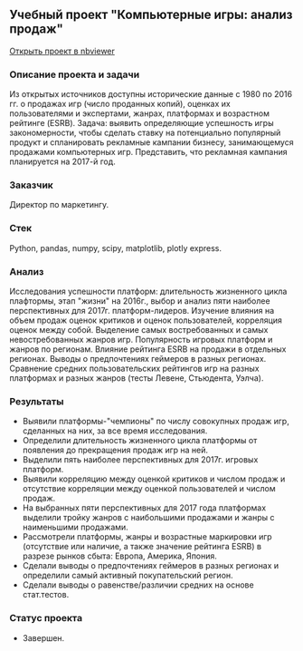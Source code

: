 ## Учебный проект "Компьютерные игры: анализ продаж"
[Открыть проект в nbviewer](https://nbviewer.org/github/Emiranunuka/Yandex_Practicum_Data_Analyst_Training_Projects_Rus/blob/main/games_rus/avdonina_games_rus.ipynb)
### Описание проекта и задачи
Из открытых источников доступны исторические данные с 1980 по 2016 гг. о продажах игр (число проданных копий), оценках их пользователями и экспертами, жанрах, платформах и возрастном рейтинге (ESRB).
Задача: выявить определяющие успешность игры закономерности, чтобы сделать ставку на потенциально популярный продукт и спланировать рекламные кампании бизнесу, занимающемуся продажами компьютерных игр. Представить, что рекламная кампания планируется на 2017-й год.
### Заказчик
Директор по маркетингу.
### Стек
Python, pandas, numpy, scipy, matplotlib, plotly express.
### Анализ
Исследования успешности платформ: длительность жизненного цикла плафтормы, этап "жизни" на 2016г., выбор и анализ пяти наиболее перспективных для 2017г. платформ-лидеров. Изучение влияния на объем продаж оценок критиков и оценок пользователей, корреляция оценок между собой. Выделение самых востребованных и самых невостребованных жанров игр. Популярность игровых платформ и жанров по регионам. Влияние рейтинга ESRB на продажи в отдельных регионах. Выводы о предпочтениях геймеров в разных регионах. Сравнение средних пользовательских рейтингов игр на разных платформах и разных жанров (тесты Левене, Стьюдента, Уэлча).
### Результаты
- Выявили платформы-"чемпионы" по числу совокупных продаж игр, сделанных на них, за все время исследования.
- Определили длительность жизненного цикла платформы от появления до прекращения продаж игр на ней.
- Выделили пять наиболее перспективных для 2017г. игровых платформ.
- Выявили корреляцию между оценкой критиков и числом продаж и отсутствие корреляции между оценкой пользователей и числом продаж.
- На выбранных пяти перспективных для 2017 года платформах выделили тройку жанров с наибольшими продажами и жанры с наименьшими продажами.
- Рассмотрели платформы, жанры и возрастные маркировки игр (отсутствие или наличие, а также значение рейтинга ESRB) в разрезе рынков сбыта: Европа, Америка, Япония.
- Сделали выводы о предпочтениях геймеров в разных регионах и определили самый активный покупательский регион.
- Сделали выводы о равенстве/различии средних на основе стат.тестов.
### Статус проекта
+ Завершен.
